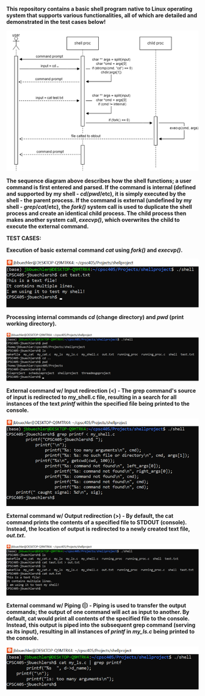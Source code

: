 **This repository contains a basic shell program native to Linux operating system
that supports various functionalities, all of which are detailed and demonstrated
in the test cases below!**

![img1](./images/LLdiag.drawio.png)

**The sequence diagram above describes how the shell functions; a user command is 
first entered and parsed. If the command is internal (defined and supported
by my shell - *cd*/*pwd*/etc), it is simply executed by the shell - the parent process. 
If the command is external (undefined by my shell - *grep*/*cat*/etc), the *fork()* system
call is used to duplicate the shell process and create an identical child process. The child
process then makes another system call, *execvp()*, which overwrites the child to execute
the external command.**

**TEST CASES:**

**Execution of basic external command *cat* using *fork()* and *execvp()*.**

![img1](./images/forkandexec.png)

**Processing internal commands *cd* (change directory) and *pwd* (print working directory).**

![img1](./images/cdandpwd.png)

**External command w/ Input redirection (<) - The grep command's source of input is redirected to my_shell.c
file, resulting in a search for all instances of the text *printf* within the specified 
file being printed to the console.**

![img1](./images/inputredir.png)

**External command w/ Output redirection (>) - By default, the cat command prints the contents of a specified file
to STDOUT (console). Instead, the location of output is redirected to a newly created text file, *out.txt*.**

![img1](./images/outputredir.png)

**External command w/ Piping (|) - Piping is used to transfer the output commands; the output of one command will
act as input to another. By default, cat would print all contents of the specified file to the console. Instead,
this output is piped into the subsequent grep command (serving as its input), resulting in all instances
of *printf* in *my_ls.c* being printed to the console.**

![img1](./images/pipecmds.png)
